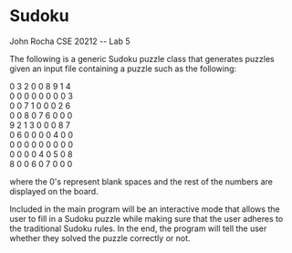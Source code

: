 # Sudoku
John Rocha 
CSE 20212 -- Lab 5

 
The following is a generic Sudoku puzzle class that generates puzzles 
given an input file containing a puzzle such as the following:

0 3 2 0 0 8 9 1 4  
0 0 0 0 0 0 0 0 3  
0 0 7 1 0 0 0 2 6  
0 0 8 0 7 6 0 0 0  
9 2 1 3 0 0 0 8 7  
0 6 0 0 0 0 4 0 0  
0 0 0 0 0 0 0 0 0  
0 0 0 0 4 0 5 0 8  
8 0 0 6 0 7 0 0 0   


where the 0's represent blank spaces and the rest of the numbers are
displayed on the board.

Included in the main program will be an interactive mode that allows
the user to fill in a Sudoku puzzle while making sure that the user
adheres to the traditional Sudoku rules. In the end, the program will
tell the user whether they solved the puzzle correctly or not. 
